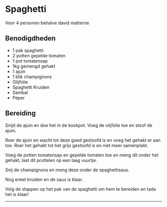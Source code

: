 # Spaghetti

Voor 4 personen behalve david matterne

## Benodigdheden

- 1 pak spaghetti
- 2 potten gepelde tomaten
- 1 pot tomatensap
- 1kg gemengd gehakt
- 1 ajuin
- 1 blik champignons
- Olijfolie
- Spaghetti Kruiden
- Sambal
- Peper

## Bereiding

Snijd de ajuin en doe het in de kookpot. Voeg de olijfolie toe en stoof de ajuin.

Roer de ajuin en wacht tot deze goed gestoofd is en voeg het gehakt er aan toe. Roer het gehakt tot het grijs gestoofd is en niet meer samenplakt.

Voeg de potten tomatensap en gepelde tomaten toe en meng dit onder het gehakt, laat dit pruttelen op een laag vuurtje. 

Snij de champignons en meng deze onder de spaghettisaus.

Nog enkel kruiden en de saus is klaar.

Volg de stappen op het pak van de spaghetti om hem te bereiden en tada het is klaar!

---
